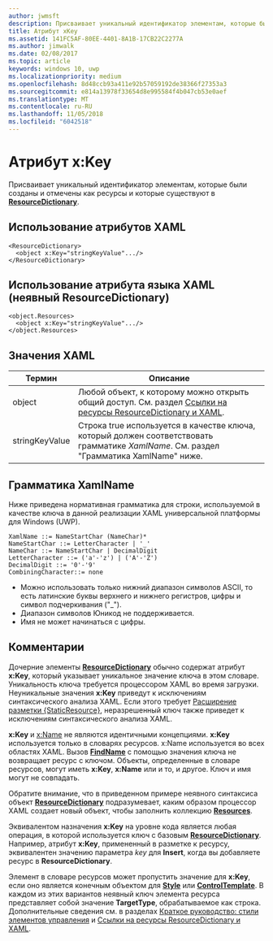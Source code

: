 ```yaml
---
author: jwmsft
description: Присваивает уникальный идентификатор элементам, которые были созданы и отмечены как ресурсы и которые существуют в ResourceDictionary.
title: Атрибут xKey
ms.assetid: 141FC5AF-80EE-4401-8A1B-17CB22C2277A
ms.author: jimwalk
ms.date: 02/08/2017
ms.topic: article
keywords: windows 10, uwp
ms.localizationpriority: medium
ms.openlocfilehash: 8d48ccb93a411e92b57059192de38366f27353a3
ms.sourcegitcommit: e814a13978f33654d8e995584f4b047cb53e0aef
ms.translationtype: MT
ms.contentlocale: ru-RU
ms.lasthandoff: 11/05/2018
ms.locfileid: "6042518"
---
```

# <a name="xkey-attribute"></a>Атрибут x:Key


Присваивает уникальный идентификатор элементам, которые были созданы и отмечены как ресурсы и которые существуют в [**ResourceDictionary**](https://msdn.microsoft.com/library/windows/apps/br208794).

## <a name="xaml-attribute-usage"></a>Использование атрибутов XAML

``` syntax
<ResourceDictionary>
  <object x:Key="stringKeyValue".../>
</ResourceDictionary>
```

## <a name="xaml-attribute-usage-implicit-resourcedictionary"></a>Использование атрибута языка XAML (неявный **ResourceDictionary**)

``` syntax
<object.Resources>
  <object x:Key="stringKeyValue".../>
</object.Resources>
```

## <a name="xaml-values"></a>Значения XAML

| Термин | Описание |
|------|-------------|
| object | Любой объект, к которому можно открыть общий доступ. См. раздел [Ссылки на ресурсы ResourceDictionary и XAML](https://msdn.microsoft.com/library/windows/apps/mt187273). |
| stringKeyValue | Строка true используется в качестве ключа, который должен соответствовать грамматике _XamlName_. См. раздел "Грамматика XamlName" ниже. | 

##  <a name="xamlname-grammar"></a>Грамматика XamlName

Ниже приведена нормативная грамматика для строки, используемой в качестве ключа в данной реализации XAML универсальной платформы для Windows (UWP).

``` syntax
XamlName ::= NameStartChar (NameChar)*
NameStartChar ::= LetterCharacter | '_'
NameChar ::= NameStartChar | DecimalDigit
LetterCharacter ::= ('a'-'z') | ('A'-'Z')
DecimalDigit ::= '0'-'9'
CombiningCharacter::= none
```

-   Можно использовать только нижний диапазон символов ASCII, то есть латинские буквы верхнего и нижнего регистров, цифры и символ подчеркивания ("_").
-   Диапазон символов Юникод не поддерживается.
-   Имя не может начинаться с цифры.

## <a name="remarks"></a>Комментарии

Дочерние элементы [**ResourceDictionary**](https://msdn.microsoft.com/library/windows/apps/br208794) обычно содержат атрибут **x:Key**, который указывает уникальное значение ключа в этом словаре. Уникальность ключа требуется процессором XAML во время загрузки. Неуникальные значения **x:Key** приведут к исключениям синтаксического анализа XAML. Если этого требует [Расширение разметки {StaticResource}](staticresource-markup-extension.md), неразрешенный ключ также приведет к исключениям синтаксического анализа XAML.

**x:Key** и [x:Name](x-name-attribute.md) не являются идентичными концепциями. **x:Key** используется только в словарях ресурсов. x:Name используется во всех областях XAML. Вызов [**FindName**](https://msdn.microsoft.com/library/windows/apps/br208715) с помощью значения ключа не возвращает ресурс с ключом. Объекты, определенные в словаре ресурсов, могут иметь **x:Key**, **x:Name** или и то, и другое. Ключ и имя могут не совпадать.

Обратите внимание, что в приведенном примере неявного синтаксиса объект [**ResourceDictionary**](https://msdn.microsoft.com/library/windows/apps/br208794) подразумевает, каким образом процессор XAML создает новый объект, чтобы заполнить коллекцию [**Resources**](https://msdn.microsoft.com/library/windows/apps/br208740).

Эквивалентом назначения **x:Key** на уровне кода является любая операция, в которой используется ключ с базовым [**ResourceDictionary**](https://msdn.microsoft.com/library/windows/apps/br208794). Например, атрибут **x:Key**, примененный в разметке к ресурсу, эквивалентен значению параметра *key* для **Insert**, когда вы добавляете ресурс в **ResourceDictionary**.

Элемент в словаре ресурсов может пропустить значение для **x:Key**, если оно является конечным объектом для [**Style**](https://msdn.microsoft.com/library/windows/apps/br208849) или [**ControlTemplate**](https://msdn.microsoft.com/library/windows/apps/br209391). В каждом из этих вариантов неявный ключ элемента ресурса представляет собой значение **TargetType**, обрабатываемое как строка. Дополнительные сведения см. в разделах [Краткое руководство: стили элементов управления](https://msdn.microsoft.com/library/windows/apps/hh465498) и [Ссылки на ресурсы ResourceDictionary и XAML](https://msdn.microsoft.com/library/windows/apps/mt187273).


